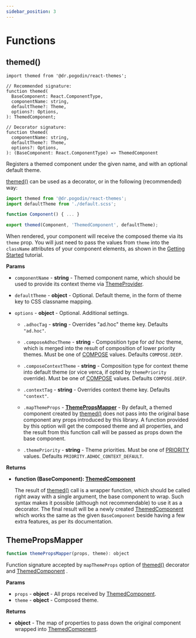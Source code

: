 ```yaml
---
sidebar_position: 3
---
```


# Functions

## themed()

```tsx
import themed from '@dr.pogodin/react-themes';

// Recommended signature:
function themed(
  BaseComponent: React.ComponentType,
  componentName: string,
  defaultTheme?: Theme,
  options?: Options,
): ThemedComponent;

// Decorator signature:
function themed(
  componentName: string,
  defaultTheme?: Theme,
  options?: Options,
): (BaseComponent: React.ComponentType) => ThemedComponent
```
Registers a themed component under the given name, and with an optional default
theme.

[themed()] can be used as a decorator, or in the following (recommended) way:
```jsx
import themed from '@dr.pogodin/react-themes';
import defaultTheme from './default.scss';

function Component() { ... }

export themed(Component, 'ThemedComponent', defaultTheme);
```

When rendered, your component will receive the composed theme via its
`theme` prop. You will just need to pass the values from `theme` into
the `className` attributes of your component elements, as shown in
the [Getting Started](/docs/tutorial/getting-started#basic-themed-component)
tutorial.

**Params**

- `componentName` - **string** - Themed component name, which should be used
  to provide its context theme via [ThemeProvider].

- `defaultTheme` - **object** - Optional. Default theme, in the form of theme
  key to CSS classname mapping.

- `options` - **object** - Optional. Additional settings.

  - `.adhocTag` - **string** - Overrides "ad.hoc" theme key. Defaults `"ad.hoc"`.

  - `.composeAdhocTheme` - **string** - Composition type for _ad hoc_ theme,
    which is merged into the result of composition of lower priority themes.
    Must be one of [COMPOSE] values. Defaults `COMPOSE.DEEP`.

  - `.composeContextTheme` - **string** - Composition type for context theme
    into default theme (or vice verca, if opted by `themePriority` override).
    Must be one of [COMPOSE] values. Defaults `COMPOSE.DEEP`.

  - `.contextTag` - **string** - Overrides context theme key. Defaults `"context"`.

  - `.mapThemeProps` - **[ThemePropsMapper]** - By default, a themed component
    created by [themed()] does not pass into the original base component any
    props introduced by this library. A function provided by this option will
    get the composed theme and all properties, and the result from this function
    call will be passed as props down the base component.

  - `.themePriority` - **string** - Theme priorities. Must be one of [PRIORITY]
    values. Defaults `PRIORITY.ADHOC_CONTEXT_DEFAULT`.

**Returns**

- **function (BaseComponent): [ThemedComponent]**
  
  The result of [themed()]
  call is a wrapper function, which should be called right away with a single
  argument, the base component to wrap. Such syntax makes it possible (although
  not recommendable) to use it as a decorator. The final result will be a newly
  created [ThemedComponent] which works the same as the given `BaseComponent`
  beside having a few extra features, as per its documentation.

## ThemePropsMapper

```jsx
function themePropsMapper(props, theme): object
```
Function signature accepted by `mapThemeProps` option of [themed()] decorator
and [ThemedComponent] .

**Params**

- `props` - **object** - All props received by [ThemedComponent].
- `theme` - **object** - Composed theme.

**Returns**
- **object** - The map of properties to pass down the original
component wrapped into [ThemedComponent].

[COMPOSE]: constants#compose
[PRIORITY]: constants#priority
[themed()]: #themed
[ThemedComponent]: components#themedcomponent
[ThemeProvider]: components#themeprovider
[ThemePropsMapper]: #themepropsmapper
